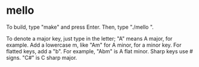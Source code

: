 # mello

To build, type "make" and press Enter.
Then, type "./mello <number of notes> <key signature>".

To denote a major key, just type in the letter; "A" means A major, for example.
Add a lowercase m, like "Am" for A minor, for a minor key.
For flatted keys, add a "b". For example, "Abm" is A flat minor.
Sharp keys use \# signs. "C\#" is C sharp major.
